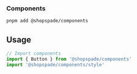 ### Components

```bash
pnpm add @shopspade/components
```

## Usage

```typescript
// Import components
import { Button } from '@shopspade/components'
import '@shopspade/components/style'
